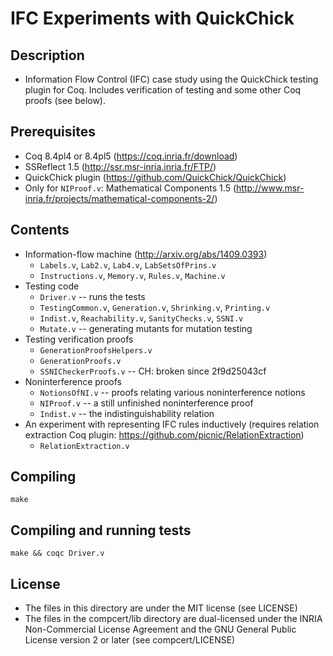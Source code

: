 IFC Experiments with QuickChick
===============================

## Description
  - Information Flow Control (IFC) case study using the QuickChick
    testing plugin for Coq. Includes verification of testing and some
    other Coq proofs (see below).

## Prerequisites
  - Coq 8.4pl4 or 8.4pl5 (https://coq.inria.fr/download)
  - SSReflect 1.5 (http://ssr.msr-inria.inria.fr/FTP/)
  - QuickChick plugin (https://github.com/QuickChick/QuickChick)
  - Only for `NIProof.v`: Mathematical Components 1.5
    (http://www.msr-inria.fr/projects/mathematical-components-2/)

## Contents
  - Information-flow machine (http://arxiv.org/abs/1409.0393)
    * `Labels.v`, `Lab2.v`, `Lab4.v`, `LabSetsOfPrins.v`
    * `Instructions.v`, `Memory.v`, `Rules.v`, `Machine.v`
  - Testing code
    * `Driver.v` -- runs the tests
    * `TestingCommon.v`, `Generation.v`, `Shrinking.v`, `Printing.v`
    * `Indist.v`, `Reachability.v`, `SanityChecks.v`, `SSNI.v`
    * `Mutate.v` -- generating mutants for mutation testing
  - Testing verification proofs    
    * `GenerationProofsHelpers.v`
    * `GenerationProofs.v`
    * `SSNICheckerProofs.v` -- CH: broken since 2f9d25043cf
  - Noninterference proofs
    * `NotionsOfNI.v` -- proofs relating various noninterference notions
    * `NIProof.v` -- a still unfinished noninterference proof
    * `Indist.v` -- the indistinguishability relation
  - An experiment with representing IFC rules inductively
    (requires relation extraction Coq plugin:
     https://github.com/picnic/RelationExtraction)
    * `RelationExtraction.v`

## Compiling

    make

## Compiling and running tests

    make && coqc Driver.v

## License
  - The files in this directory are under the MIT license (see LICENSE)
  - The files in the compcert/lib directory are dual-licensed under
    the INRIA Non-Commercial License Agreement and the GNU General
    Public License version 2 or later (see compcert/LICENSE)
